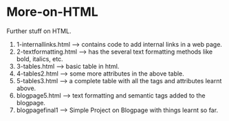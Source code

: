 # More-on-HTML
Further stuff on HTML.
  1) 1-internallinks.html --> contains code to add internal links in a web page.
  2) 2-textformatting.html --> has the several text formatting methods like bold, italics, etc.
  3) 3-tables.html --> basic table in html.
  4) 4-tables2.html --> some more attributes in the above table.
  5) 5-tables3.html --> a complete table with all the tags and attributes learnt above.
  6) blogpage5.html --> text formatting and semantic tags added to the blogpage.
  7) blogpagefinal1 --> Simple Project on Blogpage with things learnt so far.
